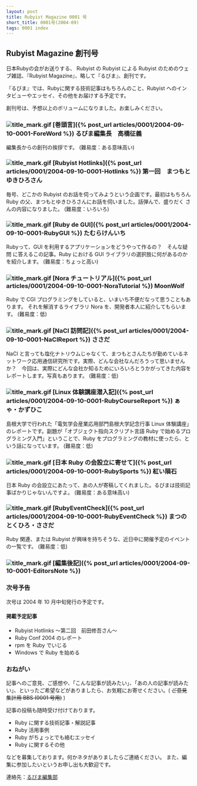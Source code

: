 ```yaml
---
layout: post
title: Rubyist Magazine 0001 号
short_title: 0001号(2004-09)
tags: 0001 index
---
```



## Rubyist Magazine 創刊号

日本Rubyの会がお送りする、 Rubyist の Rubyist による Rubyist のためのウェブ雑誌、『Rubyist Magazine』、略して『るびま』、創刊です。

『るびま』では、Rubyに関する技術記事はもちろんのこと、Rubyist へのインタビューやエッセイ、その他をお届けする予定です。

創刊号は、予想以上のボリュームになりました。お楽しみください。

### ![title_mark.gif]({{site.baseurl}}/images/title_mark.gif) [巻頭言]({% post_url articles/0001/2004-09-10-0001-ForeWord %}) るびま編集長　高橋征義

編集長からの創刊の挨拶です。 (難易度：ある意味高い)

### ![title_mark.gif]({{site.baseurl}}/images/title_mark.gif) [Rubyist Hotlinks]({% post_url articles/0001/2004-09-10-0001-Hotlinks %}) 第一回　まつもとゆきひろさん

毎号、どこかの Rubyist のお話を伺ってみようという企画です。最初はもちろん
Ruby の父、まつもとゆきひろさんにお話を伺いました。話弾んで、盛りだく
さんの内容になりました。 (難易度：いろいろ)

### ![title_mark.gif]({{site.baseurl}}/images/title_mark.gif) [Ruby de GUI]({% post_url articles/0001/2004-09-10-0001-RubyGUI %}) たむらけんいち

Rubyって、GUI を利用するアプリケーションをどうやって作るの？　そんな疑問
に答えるこの記事。Ruby における GUI ライブラリの選択肢に何があるのかを紹介します。 (難易度：ちょっと高い)

### ![title_mark.gif]({{site.baseurl}}/images/title_mark.gif) [Nora チュートリアル]({% post_url articles/0001/2004-09-10-0001-NoraTutorial %}) MoonWolf

Ruby で CGI プログラミングをしていると、いまいち不便だなって思うこともあります。
それを解消するライブラリ Nora を、開発者本人に紹介してもらいます。 (難易度：低)

### ![title_mark.gif]({{site.baseurl}}/images/title_mark.gif) [NaCl 訪問記]({% post_url articles/0001/2004-09-10-0001-NaClReport %}) ささだ

NaCl と言っても塩化ナトリウムじゃなくて、まつもとさんたちが勤めているネットワーク応用通信研究所です。実際、どんな会社なんだろうって思いませんか？　今回は、実際にどんな会社か知るためにいろいろとうかがってきた内容をレポートします。写真もあります。 (難易度：低)

### ![title_mark.gif]({{site.baseurl}}/images/title_mark.gif) [Linux 体験講座潜入記]({% post_url articles/0001/2004-09-10-0001-RubyCourseReport %}) ぁゃ・かずひこ

島根大学で行われた「電気学会産業応用部門島根大学記念行事 Linux 体験講座」のレポートです。副題が「オブジェクト指向スクリプト言語 Ruby で始めるプログラミング入門」ということで、Ruby をプログラミングの教材に使ったら、という話になっています。 (難易度：低)

### ![title_mark.gif]({{site.baseurl}}/images/title_mark.gif) [日本 Ruby の会設立に寄せて]({% post_url articles/0001/2004-09-10-0001-RubySports %}) 紅い隕石

日本 Ruby の会設立にあたって、あの人が寄稿してくれました。るびまは技術記事ばかりじゃないんですよ。 (難易度：ある意味高い)

### ![title_mark.gif]({{site.baseurl}}/images/title_mark.gif) [RubyEventCheck]({% post_url articles/0001/2004-09-10-0001-RubyEventCheck %}) まつのとくひろ・ささだ

Ruby 関連、または Rubyist が興味を持ちそうな、近日中に開催予定のイベントの一覧です。 (難易度：低)

### ![title_mark.gif]({{site.baseurl}}/images/title_mark.gif) [編集後記]({% post_url articles/0001/2004-09-10-0001-EditorsNote %})

### 次号予告

次号は 2004 年 10 月中旬発行の予定です。

#### 掲載予定記事

* Rubyist Hotlinks 〜第二回　前田修吾さん〜
* Ruby Conf 2004 のレポート
* rpm を Ruby でいじる
* Windows で Ruby を始める


### おねがい

記事へのご意見、ご感想や、「こんな記事が読みたい」、「あの人の記事が読みたい」、といったご希望などがありましたら、お気軽にお寄せください。( ~~ご意見集計用 BBS (0001 号用)~~ )

記事の投稿も随時受け付けております。

* Ruby に関する技術記事・解説記事
* Ruby 活用事例
* Ruby がちょっとでも絡むエッセイ
* Ruby に関するその他


などを募集しております。何かネタがありましたらご連絡ください。
また、編集に参加したいというお申し出も大歓迎です。

連絡先：[るびま編集部](mailto:magazine@ruby-no-kai.org)


